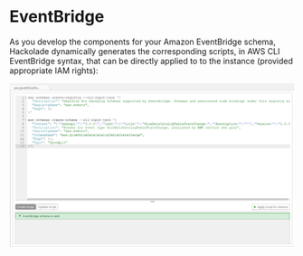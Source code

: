 # EventBridge

As you develop the components for your Amazon EventBridge schema, Hackolade dynamically generates the corresponding scripts, in AWS CLI EventBridge syntax, that can be directly applied to to the instance (provided appropriate IAM rights):

![Image](<lib/EventBridge%20forward-engineering.png>)
